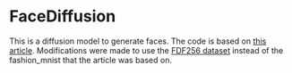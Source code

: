 # FaceDiffusion
This is a diffusion model to generate faces. The code is based on [this article](https://huggingface.co/blog/annotated-diffusion). Modifications were made to use the [FDF256 dataset](https://github.com/hukkelas/FDF/blob/master/FDF256.md) instead of the fashion_mnist that the article was based on. 
